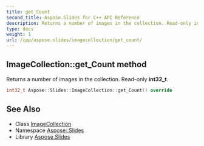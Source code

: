 ```yaml
---
title: get_Count
second_title: Aspose.Slides for C++ API Reference
description: Returns a number of images in the collection. Read-only int32_t.
type: docs
weight: 1
url: /cpp/aspose.slides/imagecollection/get_count/
---
```

## ImageCollection::get_Count method


Returns a number of images in the collection. Read-only **int32_t**.

```cpp
int32_t Aspose::Slides::ImageCollection::get_Count() override
```

## See Also

* Class [ImageCollection](../)
* Namespace [Aspose::Slides](../../)
* Library [Aspose.Slides](../../../)
